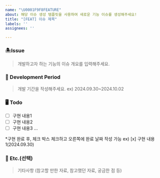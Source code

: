 ```yaml
---
name: "\U0001F9F8FEATURE"
about: 해당 이슈 생성 템플릿을 사용하여 새로운 기능 이슈를 생성해주세요!
title: "[FEAT] 이슈 제목"
labels: ''
assignees: ''

---
```


### 🏝️Issue
> 개발하고자 하는 기능의 이슈 개요를 입력해주세요.

### 📆 Development Period
> 개발 기간을 작성해주세요.
ex) 2024.09.30~2024.10.02

### 🖥️ Todo
- [ ] 구현 내용1
- [ ] 구현 내용2
- [ ] 구현 내용3 ...

*구현 완료 후, 체크 박스 체크하고 오른쪽에 완료 날짜 작성 가능
ex) [x] 구현 내용1(2024.09.30)

### 🧩 Etc.(선택)
 > 기타사항 (참고할 만한 자료, 참고했던 자료, 궁금한 점 등)
